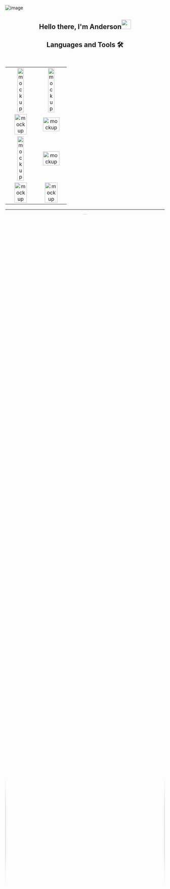 
![image](https://user-images.githubusercontent.com/94204560/220785235-e1717e2e-7468-47e7-bf67-42803da4319e.png)


<div align="center">
<h2> Hello there, I'm Anderson<img src="https://raw.githubusercontent.com/aemmadi/aemmadi/master/wave.gif" width="30"/> </h2>
</div>

<div align="center">
  <h2>  Languages and Tools 🛠️</h2>
</div>

 </br>


<table>

  <tr align="center">
     <td><img src="https://user-images.githubusercontent.com/94204560/220774325-18eea7f8-b4d4-4e21-ac73-444b1f39263e.png" alt="mockup" width="50%"/></td>
    <td><img src="https://user-images.githubusercontent.com/94204560/220775443-b7fd445d-0922-4f49-8937-c8d7654ee5d6.png" alt="mockup" width="50%"/></td>
 </tr>
  
 <tr align="center">
    <td><img src="https://user-images.githubusercontent.com/94204560/220776450-06c5d213-f5fc-4415-8036-174e8c1501c6.png" alt="mockup" width="70%"/></td>
    <td><img src="https://user-images.githubusercontent.com/94204560/220776744-bf407025-13e5-463b-98dc-0c42d7e497c9.png" alt="mockup" width="80%"/></td>
  </tr>
    <tr align="center">
     <td><img src="https://user-images.githubusercontent.com/94204560/220778698-043fb22d-5f9f-4195-86a5-8a1abdc7e237.png" alt="mockup" width="50%"/></td>
    <td><img src="https://user-images.githubusercontent.com/94204560/220781285-7376b131-295f-470f-8080-604b847a05eb.png" alt="mockup" width="80%"/></td>
 </tr>
    <tr align="center">
     <td><img src="https://user-images.githubusercontent.com/94204560/220782753-e4dab9bb-99e0-431f-aa87-4981b958c95b.png" alt="mockup" width="70%"/></td>
    <td><img src="https://user-images.githubusercontent.com/94204560/220784329-e0db9233-b92d-4cb5-b8f7-1e6f85c62456.png" alt="mockup" width="70%"/></td>
 </tr>
</table>


 
 ---
 <div align="center">
  <kbd>
    <img src="https://user-images.githubusercontent.com/94204560/220208543-a7a8c3aa-4a70-48a4-b2a1-01b3449cb0a6.gif" height="auto" width="100%" style="border-radius:50%">
  </kbd>
  
</div>







